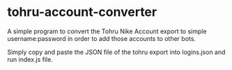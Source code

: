 # tohru-account-converter
A simple program to convert the Tohru Nike Account export to simple username:password in order to add those accounts to other bots.

Simply copy and paste the JSON file of the tohru export into logins.json and run index.js file.
